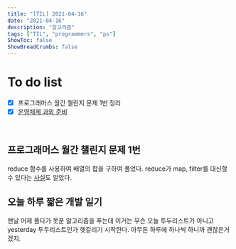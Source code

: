 ```yaml
---
title: "[TIL] 2021-04-16"
date: "2021-04-16"
description: "알고리즘"
tags: ["TIL", "programmers", "ps"]
ShowToc: false
ShowBreadCrumbs: false
---
```


# To do list
- [x] 프로그래머스 월간 챌린지 문제 1번 정리
- [x] [운영체제 과외 준비](https://www.notion.so/nibble2/6fcbb647a0af43b880e66bb74666f2f4)

<br />

## 프로그래머스 월간 챌린지 문제 1번
reduce 함수를 사용하여 배열의 합을 구하여 풀었다. reduce가 map, filter를 대신할 수 있다는 [사실](https://www.zerocho.com/category/JavaScript/post/5acafb05f24445001b8d796d)도 알았다.


## 오늘 하루 짧은 개발 일기
맨날 어제 풀다가 못푼 알고리즘을 푸는데 이거는 무슨 오늘 투두리스트가 아니고 yesterday 투두리스트인가 헷갈리기 시작한다. 아무튼 하루에 하나씩 하니까 괜찮은거겠지.